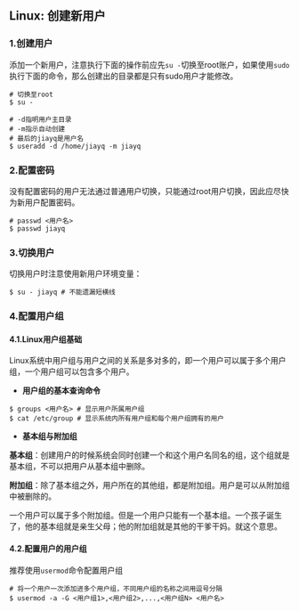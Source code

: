 ## Linux: 创建新用户

### 1.创建用户

添加一个新用户，注意执行下面的操作前应先`su -`切换至root账户，如果使用`sudo`执行下面的命令，那么创建出的目录都是只有sudo用户才能修改。

```shell
# 切换至root
$ su -

# -d指明用户主目录
# -m指示自动创建
# 最后的jiayq是用户名
$ useradd -d /home/jiayq -m jiayq
```

### 2.配置密码

没有配置密码的用户无法通过普通用户切换，只能通过root用户切换，因此应尽快为新用户配置密码。

```shell
# passwd <用户名>
$ passwd jiayq
```

### 3.切换用户

切换用户时注意使用新用户环境变量：

```shell
$ su - jiayq # 不能遗漏短横线
```

### 4.配置用户组

#### 4.1.Linux用户组基础

Linux系统中用户组与用户之间的关系是多对多的，即一个用户可以属于多个用户组，一个用户组可以包含多个用户。

* **用户组的基本查询命令**

```shell
$ groups <用户名> # 显示用户所属用户组
$ cat /etc/group # 显示系统内所有用户组和每个用户组拥有的用户
```

* **基本组与附加组**

**基本组**：创建用户的时候系统会同时创建一个和这个用户名同名的组，这个组就是基本组，不可以把用户从基本组中删除。

**附加组**：除了基本组之外，用户所在的其他组，都是附加组。用户是可以从附加组中被删除的。

一个用户可以属于多个附加组。但是一个用户只能有一个基本组。一个孩子诞生了，他的基本组就是亲生父母；他的附加组就是其他的干爹干妈。就这个意思。

#### 4.2.配置用户的用户组

推荐使用`usermod`命令配置用户组

```shell
# 将一个用户一次添加进多个用户组，不同用户组的名称之间用逗号分隔
$ usermod -a -G <用户组1>,<用户组2>,...,<用户组N> <用户名>
```



